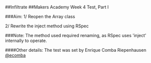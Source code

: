 ##Infiltrate
##Makers Academy Week 4 Test, Part I

###Aim:
1/ Reopen the Array class

2/ Rewrite the inject method using RSpec

###Note:
The method used required renaming, as RSpec uses 'inject' internally to operate.

####Other details:
The test was set by Enrique Comba Riepenhausen [@ecomba](http://www.github.com/ecomba)